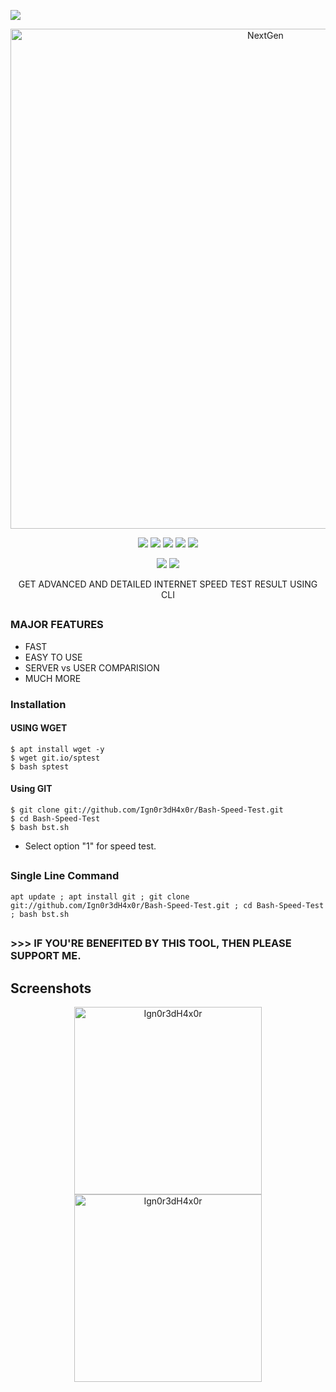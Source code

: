  <p align="left">
 <img src="https://img.shields.io/badge/MADE%20IN-BANGLADESH-green?colorA=%23ff0000&colorB=%23017e40&style=flat-square">
 </p>
 
 <p align="center">
 <a href="https://linktr.ee/Xowmik"><img src="https://i.ibb.co/RhVGVtz/bst.png" alt="NextGen" border="0" width="800"></a>
</p>
<p align="center">
  <img src="https://img.shields.io/badge/Version-1.0-green">
  <img src="https://img.shields.io/github/license/Ign0r3dH4x0r/Bash-Speed-Test">
  <img src="https://img.shields.io/github/stars/Ign0r3dH4x0r/Bash-Speed-Test">
  <img src="https://img.shields.io/github/issues/Ign0r3dH4x0r/Bash-Speed-Test?color=red">
  <img src="https://img.shields.io/github/forks/Ign0r3dH4x0r/Bash-Speed-Test?color=teal">
</p>

<p align="center">
  <img src="https://img.shields.io/badge/Author-Shayer--Mahmud--Sowmik-cyan?style=flat-square">
  <img src="https://img.shields.io/badge/Written%20In-Bash-cyan?style=flat-square">
</p>

<p align="center">GET ADVANCED AND DETAILED INTERNET SPEED TEST RESULT USING CLI</p>


##

### MAJOR FEATURES

- FAST 
- EASY TO USE
- SERVER vs USER COMPARISION
- MUCH MORE


### Installation
#### USING WGET
```
$ apt install wget -y
$ wget git.io/sptest
$ bash sptest
```
#### Using GIT
```
$ git clone git://github.com/Ign0r3dH4x0r/Bash-Speed-Test.git
$ cd Bash-Speed-Test
$ bash bst.sh
```

- Select option "1" for speed test.
##

### Single Line Command
```
apt update ; apt install git ; git clone git://github.com/Ign0r3dH4x0r/Bash-Speed-Test.git ; cd Bash-Speed-Test ; bash bst.sh
```

## 

### >>> IF YOU'RE BENEFITED BY THIS TOOL, THEN PLEASE SUPPORT ME.

## Screenshots
<p align="center">
  <img src="https://i.ibb.co/TPh4xDf/bst-ss-1.png" width="300" alt="Ign0r3dH4x0r">
  <img src="https://i.ibb.co/jbtWmzs/bst-ss-2.png" width="300" alt="Ign0r3dH4x0r">
</p>

